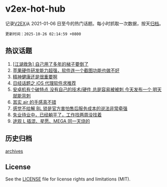 # v2ex-hot-hub

 记录[V2EX](https://www.v2ex.com/)从 2021-01-06 日至今的热门话题。每小时抓取一次数据，按天[归档](archives)。

`更新时间：2025-10-26 02:14:59 +0800`

## 热议话题

1. [[江湖救急] 自己用了多年的梯子要倒了](https://www.v2ex.com/t/1168274)
1. [苹果硬件研发能力超强，软件连一个截图功能也做不好](https://www.v2ex.com/t/1168283)
1. [精神健康还是很重要啊](https://www.v2ex.com/t/1168279)
1. [日经话题之 iOS 代理软件求推荐](https://www.v2ex.com/t/1168330)
1. [安卓机有个破特点 没有自己的技术/硬件 总是容易被被刺 今天发布一个 明天就能背刺](https://www.v2ex.com/t/1168307)
1. [其实 air 的手感真不错](https://www.v2ex.com/t/1168320)
1. [感觉不给解 BL 锁是官方害怕售后服务成本的说法非常牵强](https://www.v2ex.com/t/1168259)
1. [失业待业中，已经躺平了，工作找两周没找着](https://www.v2ex.com/t/1168325)
1. [途观 L 插混、星愿、MEGA 同一天烧的](https://www.v2ex.com/t/1168271)

## 历史归档

[archives](archives)

## License

See the [LICENSE](LICENSE) file for license rights and limitations (MIT).
